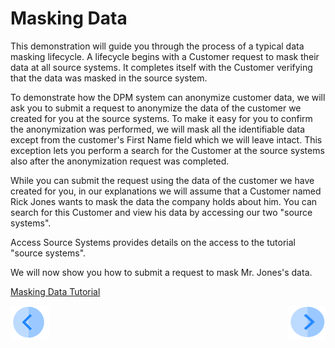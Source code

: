 # Masking Data

This demonstration will guide you through the process of a typical data masking lifecycle. A lifecycle begins with a Customer request to mask their data at all source systems. It completes itself with the Customer verifying that the data was masked in the source system.

To demonstrate how the DPM system can anonymize customer data, we will ask you to submit a request to anonymize the data of the customer we created for you at the source systems. To make it easy for you to confirm the anonymization was performed, we will mask all the identifiable data except from the customer's First Name field which we will leave intact. This exception lets you perform a search for the Customer at the source systems also after the anonymization request was completed.

While you can submit the request using the data of the customer we have created for you, in our explanations we will assume that a Customer named Rick Jones wants to mask the data the company holds about him. You can search for this Customer and view his data by accessing our two "source systems".

Access Source Systems provides details on the access to the tutorial "source systems".

We will now show you how to submit a request to mask Mr. Jones's data.



[Masking Data Tutorial](03_01_Masking_Data_Tutorial.md)



[![Previous](../images/Previous.png)](../README.md)[<img align="right" width="60" height="54" src="../images/Next.png">](03_01_Masking_Data_Tutorial.md)
